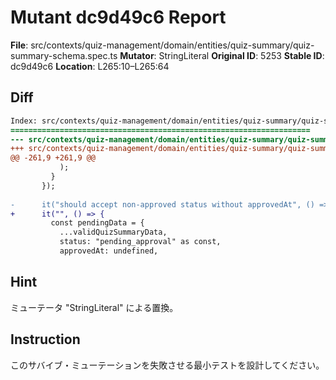 # Mutant dc9d49c6 Report

**File**: src/contexts/quiz-management/domain/entities/quiz-summary/quiz-summary-schema.spec.ts
**Mutator**: StringLiteral
**Original ID**: 5253
**Stable ID**: dc9d49c6
**Location**: L265:10–L265:64

## Diff

```diff
Index: src/contexts/quiz-management/domain/entities/quiz-summary/quiz-summary-schema.spec.ts
===================================================================
--- src/contexts/quiz-management/domain/entities/quiz-summary/quiz-summary-schema.spec.ts	original
+++ src/contexts/quiz-management/domain/entities/quiz-summary/quiz-summary-schema.spec.ts	mutated #5253
@@ -261,9 +261,9 @@
           );
         }
       });
 
-      it("should accept non-approved status without approvedAt", () => {
+      it("", () => {
         const pendingData = {
           ...validQuizSummaryData,
           status: "pending_approval" as const,
           approvedAt: undefined,
```

## Hint

ミューテータ "StringLiteral" による置換。

## Instruction

このサバイブ・ミューテーションを失敗させる最小テストを設計してください。
